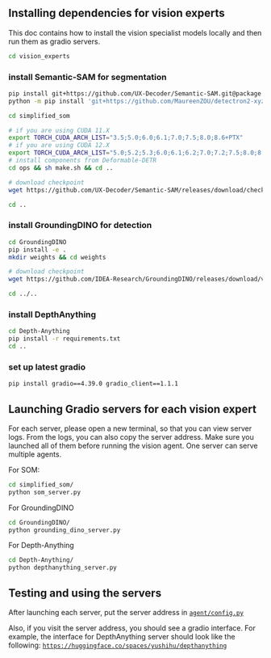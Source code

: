 ## Installing dependencies for vision experts

This doc contains how to install the vision specialist models locally and then run them as gradio servers.

```bash
cd vision_experts
```

### install Semantic-SAM for segmentation
```bash
pip install git+https://github.com/UX-Decoder/Semantic-SAM.git@package
python -m pip install 'git+https://github.com/MaureenZOU/detectron2-xyz.git'

cd simplified_som

# if you are using CUDA 11.X
export TORCH_CUDA_ARCH_LIST="3.5;5.0;6.0;6.1;7.0;7.5;8.0;8.6+PTX"
# if you are using CUDA 12.X
export TORCH_CUDA_ARCH_LIST="5.0;5.2;5.3;6.0;6.1;6.2;7.0;7.2;7.5;8.0;8.6;8.7;8.9;9.0+PTX"
# install components from Deformable-DETR
cd ops && sh make.sh && cd ..

# download checkpoint
wget https://github.com/UX-Decoder/Semantic-SAM/releases/download/checkpoint/swinl_only_sam_many2many.pth

cd ..
```

### install GroundingDINO for detection
```bash
cd GroundingDINO
pip install -e .
mkdir weights && cd weights

# download checkpoint
wget https://github.com/IDEA-Research/GroundingDINO/releases/download/v0.1.0-alpha/groundingdino_swint_ogc.pth

cd ../..
```

### install DepthAnything
```bash
cd Depth-Anything
pip install -r requirements.txt 
cd ..
```

### set up latest gradio

```bash
pip install gradio==4.39.0 gradio_client==1.1.1
```


## Launching Gradio servers for each vision expert

For each server, please open a new terminal, so that you can view server logs.
From the logs, you can also copy the server address.
Make sure you launched all of them before running the vision agent.
One server can serve multiple agents.

For SOM:
```bash
cd simplified_som/
python som_server.py 
```

For GroundingDINO
```bash
cd GroundingDINO/
python grounding_dino_server.py 
```

For Depth-Anything
```bash
cd Depth-Anything/
python depthanything_server.py 
```

## Testing and using the servers

After launching each server, put the server address in [`agent/config.py`](https://github.com/Yushi-Hu/VisualSketchpad/blob/main/agent/config.py)

Also, if you visit the server address, you should see a gradio interface. For example, the interface for DepthAnything server should look like the following:
[`https://huggingface.co/spaces/yushihu/depthanything`](https://huggingface.co/spaces/yushihu/depthanything)
